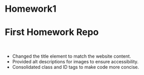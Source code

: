 # Homework1
<h1>First Homework Repo</h1><br>
<ul>
  <li>Changed the title element to match the website content.</li>
  <li>Provided alt descriptions for images to ensure accessibility.</li>
  <li>Consolidated class and ID tags to make code more concise.</li>
</ul>
